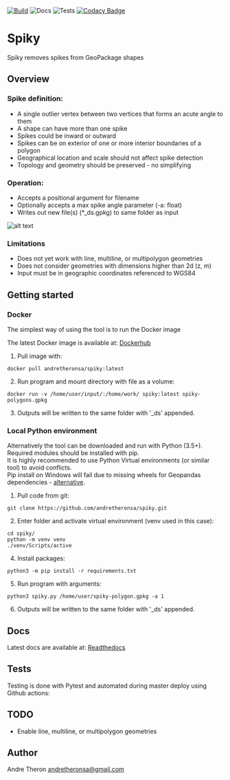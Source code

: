 [![Build](https://images.microbadger.com/badges/version/andretheronsa/spiky.svg)](https://microbadger.com/images/andretheronsa/spiky)
![Docs](https://readthedocs.org/projects/docs/badge/?version=latest)
![Tests](https://github.com/andretheronsa/spiky/workflows/Python%20package/badge.svg)
[![Codacy Badge](https://api.codacy.com/project/badge/Grade/689f88a473764cd888550434c908644a)](https://app.codacy.com/manual/andretheronsa/spiky?utm_source=github.com&utm_medium=referral&utm_content=andretheronsa/spiky&utm_campaign=Badge_Grade_Dashboard)

# Spiky

Spiky removes spikes from GeoPackage shapes

## Overview

### Spike definition:
* A single outlier vertex between two vertices that forms an acute angle to them
* A shape can have more than one spike
* Spikes could be inward or outward
* Spikes can be on exterior of one or more interior boundaries of a polygon  
* Geographical location and scale should not affect spike detection
* Topology and geometry should be preserved - no simplifying

### Operation:
* Accepts a positional argument for filename
* Optionally accepts a max spike angle parameter (-a: float)  
* Writes out new file(s) (*_ds.gpkg) to same folder as input

![alt text](Isolated.png "Title")

### Limitations
* Does not yet work with line, multiline, or multipolygon geometries
* Does not consider geometries with dimensions higher than 2d (z, m)
* Input must be in geographic coordinates referenced to WGS84

## Getting started

### Docker

The simplest way of using the tool is to run the Docker image

The latest Docker image is available at: [Dockerhub](https://hub.docker.com/repository/docker/andretheronsa/spiky)

1. Pull image with:
```shell
docker pull andretheronsa/spiky:latest
```
2. Run program and mount directory with file as a volume: 
```shell
docker run -v /home/user/input/:/home/work/ spiky:latest spiky-polygons.gpkg
```
3. Outputs will be written to the same folder with '_ds' appended. 

### Local Python environment

Alternatively the tool can be downloaded and run with Python (3.5+).  
Required modules should be installed with pip.  
It is highly recommended to use Python Virtual environments (or similar tool) to avoid conflicts.  
Pip install on Windows will fail due to missing wheels for Geopandas dependencies - [alternative](https://geopandas.org/install.html).  

1. Pull code from git:
```shell
git clone https://github.com/andretheronsa/spiky.git
```
2. Enter folder and activate virtual environment (venv used in this case):
```shell
cd spiky/
python -m venv venv
./venv/Scripts/active

```
4. Install packages:
```shell
python3 -m pip install -r requirements.txt
```
5. Run program with arguments:
```shell
python3 spiky.py /home/user/spiky-polygon.gpkg -a 1
```
6. Outputs will be written to the same folder with '_ds' appended.

## Docs

Latest docs are available at: [Readthedocs](https://spiky.readthedocs.io/en/latest/?)

## Tests

Testing is done with Pytest and automated during master deploy using Github actions:

## TODO

* Enable line, multiline, or multipolygon geometries

## Author

Andre Theron
andretheronsa@gmail.com